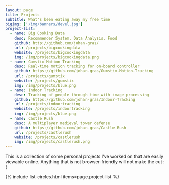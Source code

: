 ```yaml
---
layout: page
title: Projects
subtitle: What's been eating away my free time
bigimg: ['/img/banners/devel.jpg']
project-list:
  - name: Big Cooking Data
    desc: Recommender System, Data Analysis, Food
    github: http://github.com/johan-gras/
    url: /projects/bigcookingdata
    website: /projects/bigcookingdata
    img: /img/projects/bigcookingdata.png
  - name: Gumstix Motion Tracking
    desc: Real-time motion tracking for on-board controller
    github: https://github.com/johan-gras/Gumstix-Motion-Tracking
    url: /projects/gumstix
    website: /projects/gumstix
    img: /img/projects/blue.png
  - name: Indoor Tracking
    desc: Tracking of people through time with image processing
    github: https://github.com/johan-gras/Indoor-Tracking
    url: /projects/indoortracking
    website: /projects/indoortracking
    img: /img/projects/blue.png
  - name: Castle Rush
    desc: A multiplayer medieval tower defense
    github: https://github.com/johan-gras/Castle-Rush
    url: /projects/castlerush
    website: /projects/castlerush
    img: /img/projects/castlerush.png
---
```


This is a collection of some personal projects I've worked on that are easily viewable online. Anything that is not browser-friendly will not make the cut :( 

{% include list-circles.html items=page.project-list %}

